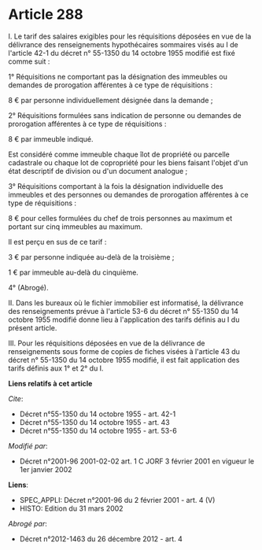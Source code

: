 # Article 288

I. Le tarif des salaires exigibles pour les réquisitions déposées en vue de la délivrance des renseignements hypothécaires
sommaires visés au I de l'article 42-1 du décret n° 55-1350 du 14 octobre 1955 modifié est fixé comme suit :

1° Réquisitions ne comportant pas la désignation des immeubles ou demandes de prorogation afférentes à ce type de
réquisitions :

8 € par personne individuellement désignée dans la demande ;

2° Réquisitions formulées sans indication de personne ou demandes de prorogation afférentes à ce type de réquisitions :

8 € par immeuble indiqué.

Est considéré comme immeuble chaque îlot de propriété ou parcelle cadastrale ou chaque lot de copropriété pour les biens
faisant l'objet d'un état descriptif de division ou d'un document analogue ;

3° Réquisitions comportant à la fois la désignation individuelle des immeubles et des personnes ou demandes de prorogation
afférentes à ce type de réquisitions :

8 € pour celles formulées du chef de trois personnes au maximum et portant sur cinq immeubles au maximum.

Il est perçu en sus de ce tarif :

3 € par personne indiquée au-delà de la troisième ;

1 € par immeuble au-delà du cinquième.

4° (Abrogé).

II. Dans les bureaux où le fichier immobilier est informatisé, la délivrance des renseignements prévue à l'article 53-6 du
décret n° 55-1350 du 14 octobre 1955 modifié donne lieu à l'application des tarifs définis au I du présent article.

III. Pour les réquisitions déposées en vue de la délivrance de renseignements sous forme de copies de fiches visées à
l'article 43 du décret n° 55-1350 du 14 octobre 1955 modifié, il est fait application des tarifs définis aux 1° et 2° du I.

**Liens relatifs à cet article**

_Cite_:

  - Décret n°55-1350 du 14 octobre 1955 - art. 42-1
  - Décret n°55-1350 du 14 octobre 1955 - art. 43
  - Décret n°55-1350 du 14 octobre 1955 - art. 53-6

_Modifié par_:

  - Décret n°2001-96 2001-02-02 art. 1 C JORF 3 février 2001 en vigueur le 1er janvier 2002

**Liens**:

  - SPEC_APPLI: Décret n°2001-96 du 2 février 2001 - art. 4 (V)
  - HISTO: Edition du 31 mars 2002

_Abrogé par_:

  - Décret n°2012-1463 du 26 décembre 2012 - art. 4
